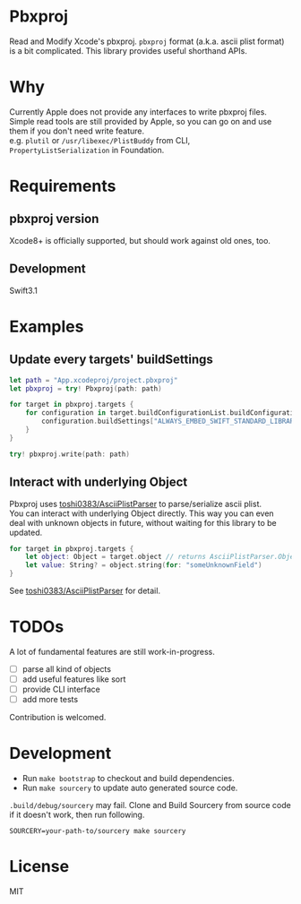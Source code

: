 # Pbxproj
Read and Modify Xcode's pbxproj.
`pbxproj` format (a.k.a. ascii plist format) is a bit complicated. This library provides useful shorthand APIs.

# Why
Currently Apple does not provide any interfaces to write pbxproj files.  
Simple read tools are still provided by Apple, so you can go on and use them if you don't need write feature.  
e.g. `plutil` or `/usr/libexec/PlistBuddy` from CLI, `PropertyListSerialization` in Foundation.

# Requirements
## pbxproj version
Xcode8+ is officially supported, but should work against old ones, too.

## Development
Swift3.1

# Examples
## Update every targets' buildSettings
```swift
let path = "App.xcodeproj/project.pbxproj"
let pbxproj = try! Pbxproj(path: path)

for target in pbxproj.targets {
    for configuration in target.buildConfigurationList.buildConfigurations {
        configuration.buildSettings["ALWAYS_EMBED_SWIFT_STANDARD_LIBRARIES"] = "YES"
    }
}

try! pbxproj.write(path: path)
```

## Interact with underlying Object
Pbxproj uses [toshi0383/AsciiPlistParser](https://github.com/toshi0383/AsciiPlistParser) to parse/serialize ascii plist.  
You can interact with underlying Object directly. This way you can even deal with unknown objects in future, without waiting for this library to be updated.  

```swift
for target in pbxproj.targets {
    let object: Object = target.object // returns AsciiPlistParser.Object
    let value: String? = object.string(for: "someUnknownField")
}
```

See [toshi0383/AsciiPlistParser](https://github.com/toshi0383/AsciiPlistParser) for detail.

# TODOs
A lot of fundamental features are still work-in-progress.  

- [ ] parse all kind of objects
- [ ] add useful features like sort
- [ ] provide CLI interface
- [ ] add more tests

Contribution is welcomed.

# Development
- Run `make bootstrap` to checkout and build dependencies.
- Run `make sourcery` to update auto generated source code.

`.build/debug/sourcery` may fail. Clone and Build Sourcery from source code if it doesn't work, then run following.

```
SOURCERY=your-path-to/sourcery make sourcery
```

# License
MIT

